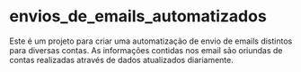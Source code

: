 # envios_de_emails_automatizados
Este é um projeto para criar uma automatização de envio de emails distintos para diversas contas. As informações contidas nos email são oriundas de contas realizadas através de dados atualizados diariamente.
